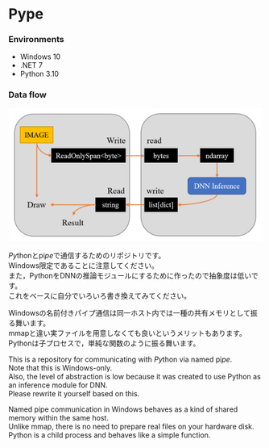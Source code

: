 # Pype

### Environments
* Windows 10
* .NET 7
* Python 3.10

### Data flow
![](data_flow.png)

*Py*thonとpi*pe*で通信するためのリポジトリです。  
Windows限定であることに注意してください。  
また，PythonをDNNの推論モジュールにするために作ったので抽象度は低いです。  
これをベースに自分でいろいろ書き換えてみてください。  

Windowsの名前付きパイプ通信は同一ホスト内では一種の共有メモリとして振る舞います。  
mmapと違い実ファイルを用意しなくても良いというメリットもあります。  
Pythonは子プロセスで，単純な関数のように振る舞います。  

This is a repository for communicating with *Py*thon via named pi*pe*.  
Note that this is Windows-only.  
Also, the level of abstraction is low because it was created to use Python as an inference module for DNN.  
Please rewrite it yourself based on this.  

Named pipe communication in Windows behaves as a kind of shared memory within the same host.  
Unlike mmap, there is no need to prepare real files on your hardware disk.  
Python is a child process and behaves like a simple function.  
